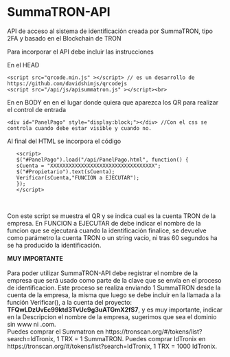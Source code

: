 # SummaTRON-API
API de acceso al sistema de identificación creada por SummaTRON, tipo 2FA y basado en el Blockchain de TRON

Para incorporar el API debe incluir las instrucciones

En el  HEAD <br>

	<script src="qrcode.min.js" ></script> // es un desarrollo de https://github.com/davidshimjs/qrcodejs
	<script src="/api/js/apisummatron.js" ></script><br>

En en BODY en en el lugar donde quiera que aparezca los QR para realizar el control de entrada<br>

	<div id="PanelPago" style="display:block;"></div> //Con el css se controla cuando debe estar visible y cuando no.
  
  Al final del HTML se incorpora el código <br>
  
       <script>
       $("#PanelPago").load("/api/PanelPago.html", function() {
       sCuenta = "XXXXXXXXXXXXXXXXXXXXXXXXXXXXXXXXXX";
       $("#Propietario").text(sCuenta);
       Verificar(sCuenta,"FUNCION a EJECUTAR");
       });
       </script>
  <br>
  <p>
  Con este script se muestra el QR y se indica cual es la cuenta TRON de la empresa.
  En FUNCION a EJECUTAR de debe indicar el nombre de la funcion que se ejecutará cuando la identificación finalice, se devuelve como
  parámetro la cuenta TRON o un string vacio, ni tras 60 segundos ha se ha producido la identificación.
  </p>
  <p>
  <b>MUY IMPORTANTE</b><br><br>
  Para poder utilizar SummaTRON-API debe registrar el nombre de la empresa que será usado como parte de la clave que se envía en el proceso de identificacion.
  Este proceso se realiza enviando 1 SummaTRON desde la cuenta de la empresa, la misma que luego se debe incluir en la llamada a la función Verificar(), a la cuenta del proyecto: <b>TFQwLDzUvEc99ktd3TvUc9g3uATGmX2fS7</b>, y es muy importante, indicar en la Descripcion el nombre de la empresa, sugerimos que sea el dominio sin www ni .com.
  <br>
  Puedes comprar el Summatron en https://tronscan.org/#/tokens/list?search=IdTronix, 1 TRX = 1 SummaTRON.
  Puedes comprar IdTronix en https://tronscan.org/#/tokens/list?search=IdTronix, 1 TRX = 1000 IdTronix.
  <p>

